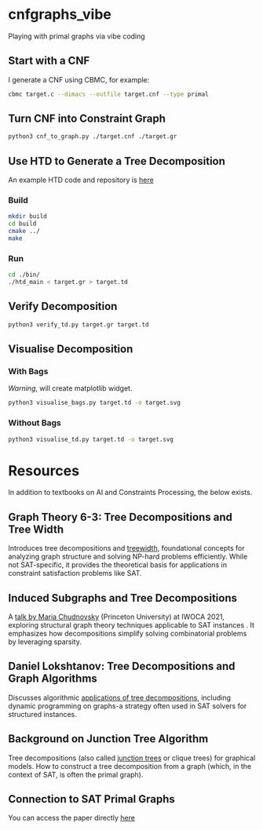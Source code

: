 # cnfgraphs_vibe

Playing with primal graphs via vibe coding 

## Start with a CNF

I generate a CNF using CBMC, for example:

```bash
cbmc target.c --dimacs --outfile target.cnf --type primal
```

## Turn CNF into Constraint Graph

```bash
python3 cnf_to_graph.py ./target.cnf ./target.gr
```

## Use HTD to Generate a Tree Decomposition

An example HTD code and repository is [here](https://github.com/mabseher/htd)

### Build

```bash
mkdir build
cd build
cmake ../
make
```
### Run

```bash
cd ./bin/
./htd_main < target.gr > target.td
```

## Verify Decomposition

```bash
python3 verify_td.py target.gr target.td
```

## Visualise Decomposition

### With Bags

*Warning*, will create matplotlib widget.

```bash
python3 visualise_bags.py target.td -o target.svg
```

### Without Bags

```bash
python3 visualise_td.py target.td -o target.svg
```
 
# Resources

In addition to textbooks on AI and Constraints Processing, the below exists.

## Graph Theory 6-3: Tree Decompositions and Tree Width 
 
Introduces tree decompositions and [treewidth](https://www.youtube.com/watch?v=gCZrasaG0vA), foundational concepts for analyzing graph structure and solving NP-hard problems efficiently. While not SAT-specific, it provides the theoretical basis for applications in constraint satisfaction problems like SAT.

## Induced Subgraphs and Tree Decompositions

A [talk by Maria Chudnovsky](https://youtu.be/cF7fJT7iFnM?si=tyiq0foWp1pt1CKb&t=717) (Princeton University) at IWOCA 2021, exploring structural graph theory techniques applicable to SAT instances . It emphasizes how decompositions simplify solving combinatorial problems by leveraging sparsity.

## Daniel Lokshtanov: Tree Decompositions and Graph Algorithms

Discusses algorithmic [applications of tree decompositions](https://www.youtube.com/watch?v=AW3MVauVrik), including dynamic programming on graphs-a strategy often used in SAT solvers for structured instances.

## Background on Junction Tree Algorithm

Tree decompositions (also called [junction trees](https://youtu.be/d8tKC5vxVv8?si=HhN_iJO72-0SfaHW) or clique trees) for graphical models. How to construct a tree decomposition from a graph (which, in the context of SAT, is often the primal graph).


## Connection to SAT Primal Graphs

You can access the paper directly [here](https://pageperso.lis-lab.fr/cyril.terrioux/en/publis/ictai2009a.pdf)
